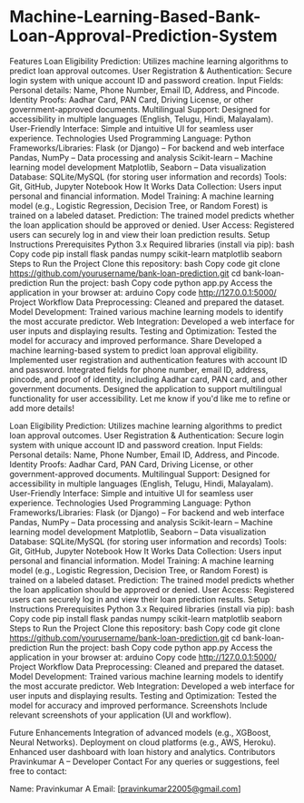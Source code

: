 # Machine-Learning-Based-Bank-Loan-Approval-Prediction-System
Features
Loan Eligibility Prediction: Utilizes machine learning algorithms to predict loan approval outcomes.
User Registration & Authentication: Secure login system with unique account ID and password creation.
Input Fields:
Personal details: Name, Phone Number, Email ID, Address, and Pincode.
Identity Proofs: Aadhar Card, PAN Card, Driving License, or other government-approved documents.
Multilingual Support: Designed for accessibility in multiple languages (English, Telugu, Hindi, Malayalam).
User-Friendly Interface: Simple and intuitive UI for seamless user experience.
Technologies Used
Programming Language: Python
Frameworks/Libraries:
Flask (or Django) – For backend and web interface
Pandas, NumPy – Data processing and analysis
Scikit-learn – Machine learning model development
Matplotlib, Seaborn – Data visualization
Database: SQLite/MySQL (for storing user information and records)
Tools: Git, GitHub, Jupyter Notebook
How It Works
Data Collection: Users input personal and financial information.
Model Training: A machine learning model (e.g., Logistic Regression, Decision Tree, or Random Forest) is trained on a labeled dataset.
Prediction: The trained model predicts whether the loan application should be approved or denied.
User Access: Registered users can securely log in and view their loan prediction results.
Setup Instructions
Prerequisites
Python 3.x
Required libraries (install via pip):
bash
Copy code
pip install flask pandas numpy scikit-learn matplotlib seaborn
Steps to Run the Project
Clone this repository:
bash
Copy code
git clone https://github.com/yourusername/bank-loan-prediction.git
cd bank-loan-prediction
Run the project:
bash
Copy code
python app.py
Access the application in your browser at:
arduino
Copy code
http://127.0.0.1:5000/
Project Workflow
Data Preprocessing: Cleaned and prepared the dataset.
Model Development: Trained various machine learning models to identify the most accurate predictor.
Web Integration: Developed a web interface for user inputs and displaying results.
Testing and Optimization: Tested the model for accuracy and improved performance.
Share
Developed a machine learning-based system to predict loan approval eligibility.
Implemented user registration and authentication features with account ID and password.
Integrated fields for phone number, email ID, address, pincode, and proof of identity, including Aadhar card, PAN card, and other government documents.
Designed the application to support multilingual functionality for user accessibility.
Let me know if you'd like me to refine or add more details!

Loan Eligibility Prediction: Utilizes machine learning algorithms to predict loan approval outcomes.
User Registration & Authentication: Secure login system with unique account ID and password creation.
Input Fields:
Personal details: Name, Phone Number, Email ID, Address, and Pincode.
Identity Proofs: Aadhar Card, PAN Card, Driving License, or other government-approved documents.
Multilingual Support: Designed for accessibility in multiple languages (English, Telugu, Hindi, Malayalam).
User-Friendly Interface: Simple and intuitive UI for seamless user experience.
Technologies Used
Programming Language: Python
Frameworks/Libraries:
Flask (or Django) – For backend and web interface
Pandas, NumPy – Data processing and analysis
Scikit-learn – Machine learning model development
Matplotlib, Seaborn – Data visualization
Database: SQLite/MySQL (for storing user information and records)
Tools: Git, GitHub, Jupyter Notebook
How It Works
Data Collection: Users input personal and financial information.
Model Training: A machine learning model (e.g., Logistic Regression, Decision Tree, or Random Forest) is trained on a labeled dataset.
Prediction: The trained model predicts whether the loan application should be approved or denied.
User Access: Registered users can securely log in and view their loan prediction results.
Setup Instructions
Prerequisites
Python 3.x
Required libraries (install via pip):
bash
Copy code
pip install flask pandas numpy scikit-learn matplotlib seaborn
Steps to Run the Project
Clone this repository:
bash
Copy code
git clone https://github.com/yourusername/bank-loan-prediction.git
cd bank-loan-prediction
Run the project:
bash
Copy code
python app.py
Access the application in your browser at:
arduino
Copy code
http://127.0.0.1:5000/
Project Workflow
Data Preprocessing: Cleaned and prepared the dataset.
Model Development: Trained various machine learning models to identify the most accurate predictor.
Web Integration: Developed a web interface for user inputs and displaying results.
Testing and Optimization: Tested the model for accuracy and improved performance.
Screenshots
Include relevant screenshots of your application (UI and workflow).

Future Enhancements
Integration of advanced models (e.g., XGBoost, Neural Networks).
Deployment on cloud platforms (e.g., AWS, Heroku).
Enhanced user dashboard with loan history and analytics.
Contributors
Pravinkumar A – Developer
Contact
For any queries or suggestions, feel free to contact:

Name: Pravinkumar A
Email: [pravinkumar22005@gmail.com]
